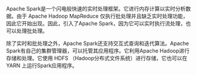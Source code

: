 Apache Spark是一个闪电般快速的实时处理框架。它进行内存计算以实时分析数据。由于 Apache Hadoop MapReduce 仅执行批处理并且缺乏实时处理功能，因此它开始出现。因此，引入了Apache Spark，因为它可以实时执行流处理，也可以处理批处理。

除了实时和批处理之外，Apache Spark还支持交互式查询和迭代算法。Apache Spark有自己的集群管理器，可以托管其应用程序。它利用Apache Hadoop进行存储和处理。它使用 HDFS （Hadoop分布式文件系统）进行存储，它也可以在 YARN 上运行Spark应用程序。